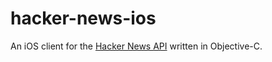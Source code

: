 # hacker-news-ios

An iOS client for the [Hacker News API](https://github.com/HackerNews/API) written in Objective-C.

